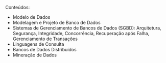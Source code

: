 Conteúdos:

- Modelo de Dados
- Modelagem e Projeto de Banco de Dados
- Sistemas de Gerenciamento de Bancos de Dados (SGBD): Arquitetura, Segurança, Integridade, Concorrência, Recuperação após Falha, Gerenciamento de Transações
- Linguagens de Consulta
- Bancos de Dados Distribuídos
- Mineração de Dados
